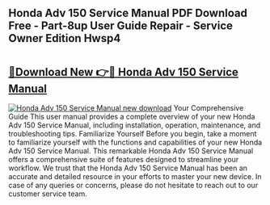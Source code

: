 ## Honda Adv 150 Service Manual PDF Download Free - Part-8up User Guide Repair - Service Owner Edition Hwsp4

# <h2><a href="http://bc31067.oget.top/?id=Honda+Adv+150+Service+Manual">🔗Download New 👉🔴 Honda Adv 150 Service Manual</a></h2>

[![Honda Adv 150 Service Manual new download](https://i.imgur.com/5g1atiW.png)](http://bc31067.oget.top/?id=Honda+Adv+150+Service+Manual)
Your Comprehensive Guide This user manual provides a complete overview of your new Honda Adv 150 Service Manual, including installation, operation, maintenance, and troubleshooting tips. Familiarize Yourself Before you begin, take a moment to familiarize yourself with the functions and capabilities of your new Honda Adv 150 Service Manual. This remarkable Honda Adv 150 Service Manual offers a comprehensive suite of features designed to streamline your workflow. We trust that the Honda Adv 150 Service Manual has been an accurate and detailed resource in your efforts to master your new device. In case of any queries or concerns, please do not hesitate to reach out to our customer service team.
